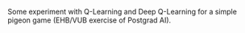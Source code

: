 Some experiment with Q-Learning and Deep Q-Learning for a simple pigeon game (EHB/VUB exercise of Postgrad AI).
